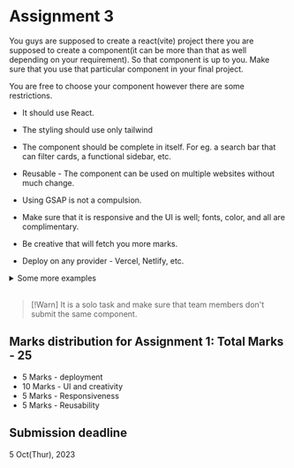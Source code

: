 # Assignment 3


You guys are supposed to create a react(vite) project there you are supposed to create a component(it can be more than that as well depending on your requirement). So that component is up to you. Make sure that you use that particular component in your final project.

You are free to choose your component however there are some restrictions.
- It should use React.
- The styling should use only tailwind
- The component should be complete in itself. For eg. a search bar that can filter cards, a functional sidebar, etc.

- Reusable - The component can be used on multiple websites without much change.
- Using GSAP is not a compulsion.
- Make sure that it is responsive and the UI is well; fonts, color, and all are complimentary.
- Be creative that will fetch you more marks.
- Deploy on any provider - Vercel, Netlify, etc.


<details>
<summary>Some more examples</summary>


- **Card Component**: Create a versatile card component that can be used to display various types of content such as product cards, user profiles, or articles. Allow customization of card content and styles.

- **Modal Component**: Develop a modal component for displaying pop-up dialogs or modals. Make it flexible, allowing customization of the content and behavior.

- **Form Input Components**: Build various form input components like text fields, checkboxes, radio buttons, and select dropdowns. Implement features such as validation and error messages.

- **Slider/Carousel Component**: Create an image slider or carousel component that can be used to showcase images or content in a visually appealing way. Add navigation and autoplay options.

- **Tabbed Content Component**: Design a tabbed content component that allows users to switch between different sections of content without navigating to a new page.

- **Pagination Component**: Build a pagination component for handling large lists of items. Include options for specifying the number of items per page.

- **Chart/Graph Component**: Integrate a charting library (e.g., Chart.js or D3.js) and create a component for visualizing data in the form of charts or graphs.

- **Accordions/Collapse Component**: Develop an accordion or collapse component for organizing and displaying content in collapsible sections.

- **To-Do List Component**: Create a to-do list component with the ability to add, edit, and remove tasks. Implement features like marking tasks as completed and filtering tasks.

- **User Profile Component**: Build a user profile component that displays user information, such as a profile picture, username, bio, and social links.

- **Commenting System Component**: Create a commenting system component that allows users to post comments and replies. Implement features like upvoting, downvoting, and sorting comments.

- **Weather Widget Component**: Integrate with a weather API and create a weather widget component that displays current weather information for a specific location.

- **Login/Authentication Component**: Implement a login and authentication component with features like user registration, password reset, and account management.

- **Chat/Messaging Component**: Build a real-time chat or messaging component using libraries like Firebase or WebSocket.

- **Audio/Video Player Component**: Develop a multimedia player component for playing audio and video files. Include playback controls and support for various formats.

- **Calendar Component**: Create a calendar component that allows users to view and manage events or appointments. Add features like event creation and drag-and-drop scheduling.

- **E-commerce Product Listing Component**: Build a product listing component for an e-commerce site, complete with product images, descriptions, and sorting/filtering options.

</details>
<br />

> [!Warn]
> It is a solo task and make sure that team members don't submit the same component.

## Marks distribution for Assignment 1: Total Marks - 25
- 5 Marks - deployment
- 10 Marks - UI and creativity
- 5 Marks - Responsiveness
- 5 Marks - Reusability

## Submission deadline
5 Oct(Thur), 2023
